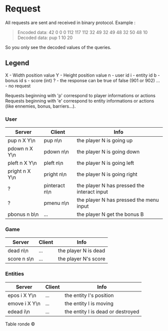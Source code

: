 # Request

All requests are sent and received in binary protocol.
Example : 

> Encoded data: 42 0 0 0 112 117 112 32 49 32 49 48 32 50 48 10
> Decoded data: pup 1 10 20

So you only see the decoded values of the queries.

## Legend

X - Width position value
Y - Height position value
n - user id
i - entity id
b - bonus id
s - score (int)
? - the response can be true of false (901 or 902)
... - no request

Requests beginning with 'p' correspond to player informations or actions
Requests beginning with 'e' correspond to entity informations or actions (like ennemies, bonus, barriers...).

### User
|Server| Client | Info|
|--|--|--|
|pup n X Y\n|pup n\n  |the player N is going up |
|pdown n X Y\n|pdown n\n  |the player N is going down |
|pleft n X Y\n|pleft n\n  |the player N is going left |
|pright n X Y\n|pright n\n  |the player N is going right |
|?|pinteract n\n  |the player N has pressed the interact input |
|?|pmenu n\n  |the player N has pressed the menu input |
|pbonus n b\n|...|the player N get the bonus B |

### Game
|Server| Client | Info|
|--|--|--|
|dead n\n|...|the player N is dead|
|score n s\n|...|the player N's score|

### Entities
|Server| Client | Info|
|--|--|--|
|epos i X Y\n|...|the entity I's position|
|emove i X Y\n|...|the entity I is moving|
|edead i\n|...|the entity I is dead or destroyed|

Table ronde ©
